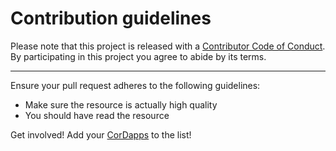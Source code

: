 # Contribution guidelines

Please note that this project is released with a [Contributor Code of Conduct](code-of-conduct.md). By participating in this
project you agree to abide by its terms.

---

Ensure your pull request adheres to the following guidelines:

- Make sure the resource is actually high quality
- You should have read the resource

Get involved! Add your [CorDapps](https://github.com/chainstack/awesome-corda/blob/master/README.md#cordapps) to the list!

